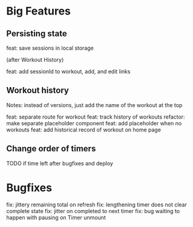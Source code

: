 # Big Features

## Persisting state

feat: save sessions in local storage

(after Workout History)

feat: add sessionId to workout, add, and edit links

## Workout history

Notes: instead of versions, just add the name of the workout at the top

feat: separate route for workout
feat: track history of workouts
refactor: make separate placeholder component
feat: add placeholder when no workouts
feat: add historical record of workout on home page

## Change order of timers

TODO if time left after bugfixes and deploy

# Bugfixes

fix: jittery remaining total on refresh
fix: lengthening timer does not clear complete state
fix: jitter on completed to next timer
fix: bug waiting to happen with pausing on Timer unmount
